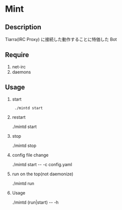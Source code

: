Mint
================================================================================

Description
--------------------------------------------------------------------------------
Tiarra(IRC Proxy) に接続した動作することに特価した Bot

Require
--------------------------------------------------------------------------------

1. net-irc
2. daemons


Usage
--------------------------------------------------------------------------------

1. start

        ./mintd start

2. restart

    ./mintd start

3. stop

    ./mintd stop

4. config file change

    ./mintd start -- -c config.yaml

5. run on the top(not daemonize)

    ./mintd run

6. Usage

    ./mintd (run|start) -- -h
